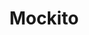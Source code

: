 ---
codehost: https://github.com/mockito/mockito
logohandle: mockito
sort: mockito
title: Mockito
twitter: https://x.com/mockitojava
website: https://site.mockito.org/
---